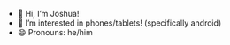 - 👋 Hi, I’m Joshua!
- 👀 I’m interested in phones/tablets! (specifically android)
- 😄 Pronouns: he/him

<!---
    Recent Project: https://github.com/joshuajramsey112/dictionary_param
--->
